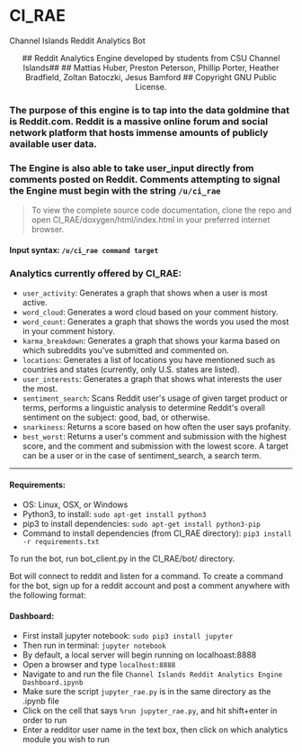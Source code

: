 # CI_RAE
Channel Islands Reddit Analytics Bot
<p align = center>
## Reddit Analytics Engine developed by students from CSU Channel Islands##
## Mattias Huber, Preston Peterson, Phillip Porter, Heather Bradfield, Zoltan Batoczki, Jesus Bamford
## Copyright GNU Public License.
<p align = left>

### The purpose of this engine is to tap into the data goldmine that is Reddit.com. Reddit is a massive online forum and social network platform that hosts immense amounts of publicly available user data.    
### The Engine is also able to take user_input directly from comments posted on Reddit. Comments attempting to signal the Engine must begin with the string `/u/ci_rae`

> To view the complete source code documentation, clone the repo and open CI_RAE/doxygen/html/index.html in your preferred internet browser.

#### Input syntax: `/u/ci_rae command target`

### Analytics currently offered by CI_RAE:
* `user_activity`: Generates a graph that shows when a user is most active.
* `word_cloud`: Generates a word cloud based on your comment history.
* `word_count`: Generates a graph that shows the words you used the most in your comment history.
* `karma_breakdown`: Generates a graph that shows your karma based on which subreddits you've submitted and commented on.
* `locations`: Generates a list of locations you have mentioned such as countries and states (currently, only U.S. states are listed).
* `user_interests`: Generates a graph that shows what interests the user the most.
* `sentiment_search`: Scans Reddit user's usage of given target product or terms, performs a linguistic analysis to determine Reddit's overall sentiment on the subject: good, bad, or otherwise.
* `snarkiness`: Returns a score based on how often the user says profanity.
* `best_worst`: Returns a user's comment and submission with the highest score, and the comment and submission with the lowest score.
A target can be a user or in the case of sentiment_search, a search term.

---

#### Requirements:
* OS: Linux, OSX, or Windows
* Python3, to install: `sudo apt-get install python3`
* pip3 to install dependencies: `sudo apt-get install python3-pip`
* Command to install dependencies (from CI_RAE directory): `pip3 install -r requirements.txt`

To run the bot, run bot_client.py in the CI_RAE/bot/ directory.

Bot will connect to reddit and listen for a command.  To create a command for the bot, sign up for a reddit account and post a comment anywhere with the following format:

#### Dashboard:
* First install jupyter notebook: `sudo pip3 install jupyter`
* Then run in terminal: `jupyter notebook`
* By default, a local server will begin running on localhoast:8888
* Open a browser and type `localhost:8888`
* Navigate to and run the file `Channel Islands Reddit Analytics Engine Dashboard.ipynb`
* Make sure the script `jupyter_rae.py` is in the same directory as the .ipynb file
* Click on the cell that says `%run jupyter_rae.py`, and hit shift+enter in order to run
* Enter a redditor user name in the text box, then click on which analytics module you wish to run



